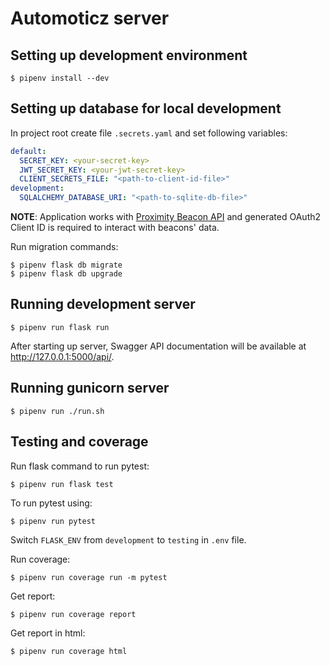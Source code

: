 # Automoticz server

## Setting up development environment

```shell
$ pipenv install --dev
```

## Setting up database for local development

In project root create file `.secrets.yaml` and set following variables:

```yaml
default:
  SECRET_KEY: <your-secret-key>
  JWT_SECRET_KEY: <your-jwt-secret-key>
  CLIENT_SECRETS_FILE: "<path-to-client-id-file>"
development:
  SQLALCHEMY_DATABASE_URI: "<path-to-sqlite-db-file>"
```

**NOTE**:
Application works with [Proximity Beacon API](https://developers.google.com/beacons/proximity/guides) and generated OAuth2 Client ID is required to interact with beacons' data.

Run migration commands:

```shell
$ pipenv flask db migrate
$ pipenv flask db upgrade
```

## Running development server

```shell
$ pipenv run flask run
```

After starting up server, Swagger API documentation will be available at http://127.0.0.1:5000/api/. 

## Running gunicorn server

```
$ pipenv run ./run.sh
```

## Testing and coverage

Run flask command to run pytest:
```shell
$ pipenv run flask test
```

To run pytest using:

```shell
$ pipenv run pytest
```

Switch `FLASK_ENV` from `development` to `testing` in `.env` file.

Run coverage:

```shell
$ pipenv run coverage run -m pytest
```

Get report:

```shell
$ pipenv run coverage report
```

Get report in html:

```shell
$ pipenv run coverage html
```

